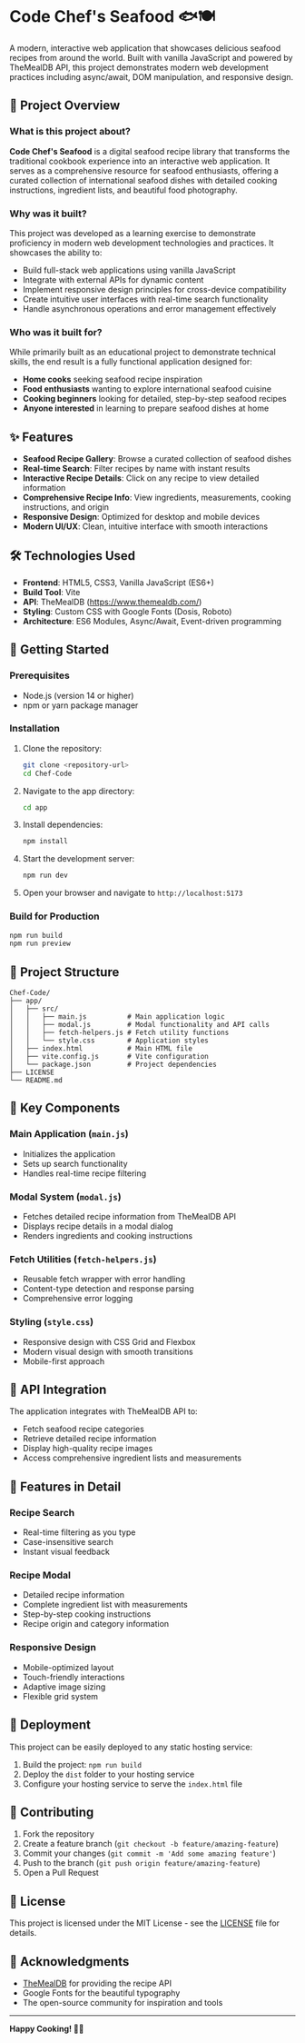 # Code Chef's Seafood 🐟🍽️

A modern, interactive web application that showcases delicious seafood recipes from around the world. Built with vanilla JavaScript and powered by TheMealDB API, this project demonstrates modern web development practices including async/await, DOM manipulation, and responsive design.

## 📖 Project Overview

### What is this project about?

**Code Chef's Seafood** is a digital seafood recipe library that transforms the traditional cookbook experience into an interactive web application. It serves as a comprehensive resource for seafood enthusiasts, offering a curated collection of international seafood dishes with detailed cooking instructions, ingredient lists, and beautiful food photography.

### Why was it built?

This project was developed as a learning exercise to demonstrate proficiency in modern web development technologies and practices. It showcases the ability to:

- Build full-stack web applications using vanilla JavaScript
- Integrate with external APIs for dynamic content
- Implement responsive design principles for cross-device compatibility
- Create intuitive user interfaces with real-time search functionality
- Handle asynchronous operations and error management effectively

### Who was it built for?

While primarily built as an educational project to demonstrate technical skills, the end result is a fully functional application designed for:

- **Home cooks** seeking seafood recipe inspiration
- **Food enthusiasts** wanting to explore international seafood cuisine
- **Cooking beginners** looking for detailed, step-by-step seafood recipes
- **Anyone interested** in learning to prepare seafood dishes at home

## ✨ Features

- **Seafood Recipe Gallery**: Browse a curated collection of seafood dishes
- **Real-time Search**: Filter recipes by name with instant results
- **Interactive Recipe Details**: Click on any recipe to view detailed information
- **Comprehensive Recipe Info**: View ingredients, measurements, cooking instructions, and origin
- **Responsive Design**: Optimized for desktop and mobile devices
- **Modern UI/UX**: Clean, intuitive interface with smooth interactions

## 🛠️ Technologies Used

- **Frontend**: HTML5, CSS3, Vanilla JavaScript (ES6+)
- **Build Tool**: Vite
- **API**: TheMealDB (https://www.themealdb.com/)
- **Styling**: Custom CSS with Google Fonts (Dosis, Roboto)
- **Architecture**: ES6 Modules, Async/Await, Event-driven programming

## 🚀 Getting Started

### Prerequisites

- Node.js (version 14 or higher)
- npm or yarn package manager

### Installation

1. Clone the repository:

   ```bash
   git clone <repository-url>
   cd Chef-Code
   ```

2. Navigate to the app directory:

   ```bash
   cd app
   ```

3. Install dependencies:

   ```bash
   npm install
   ```

4. Start the development server:

   ```bash
   npm run dev
   ```

5. Open your browser and navigate to `http://localhost:5173`

### Build for Production

```bash
npm run build
npm run preview
```

## 📁 Project Structure

```
Chef-Code/
├── app/
│   ├── src/
│   │   ├── main.js          # Main application logic
│   │   ├── modal.js         # Modal functionality and API calls
│   │   ├── fetch-helpers.js # Fetch utility functions
│   │   └── style.css        # Application styles
│   ├── index.html           # Main HTML file
│   ├── vite.config.js       # Vite configuration
│   └── package.json         # Project dependencies
├── LICENSE
└── README.md
```

## 🔧 Key Components

### Main Application (`main.js`)

- Initializes the application
- Sets up search functionality
- Handles real-time recipe filtering

### Modal System (`modal.js`)

- Fetches detailed recipe information from TheMealDB API
- Displays recipe details in a modal dialog
- Renders ingredients and cooking instructions

### Fetch Utilities (`fetch-helpers.js`)

- Reusable fetch wrapper with error handling
- Content-type detection and response parsing
- Comprehensive error logging

### Styling (`style.css`)

- Responsive design with CSS Grid and Flexbox
- Modern visual design with smooth transitions
- Mobile-first approach

## 🎯 API Integration

The application integrates with TheMealDB API to:

- Fetch seafood recipe categories
- Retrieve detailed recipe information
- Display high-quality recipe images
- Access comprehensive ingredient lists and measurements

## 🎨 Features in Detail

### Recipe Search

- Real-time filtering as you type
- Case-insensitive search
- Instant visual feedback

### Recipe Modal

- Detailed recipe information
- Complete ingredient list with measurements
- Step-by-step cooking instructions
- Recipe origin and category information

### Responsive Design

- Mobile-optimized layout
- Touch-friendly interactions
- Adaptive image sizing
- Flexible grid system

## 🚀 Deployment

This project can be easily deployed to any static hosting service:

1. Build the project: `npm run build`
2. Deploy the `dist` folder to your hosting service
3. Configure your hosting service to serve the `index.html` file

## 🤝 Contributing

1. Fork the repository
2. Create a feature branch (`git checkout -b feature/amazing-feature`)
3. Commit your changes (`git commit -m 'Add some amazing feature'`)
4. Push to the branch (`git push origin feature/amazing-feature`)
5. Open a Pull Request

## 📝 License

This project is licensed under the MIT License - see the [LICENSE](LICENSE) file for details.

## 🙏 Acknowledgments

- [TheMealDB](https://www.themealdb.com/) for providing the recipe API
- Google Fonts for the beautiful typography
- The open-source community for inspiration and tools

---

**Happy Cooking! 🍳✨**

